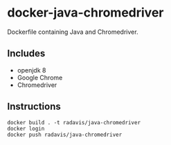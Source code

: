# docker-java-chromedriver

Dockerfile containing Java and Chromedriver.

## Includes

- openjdk 8
- Google Chrome
- Chromedriver

## Instructions

```
docker build . -t radavis/java-chromedriver
docker login
docker push radavis/java-chromedriver
```
